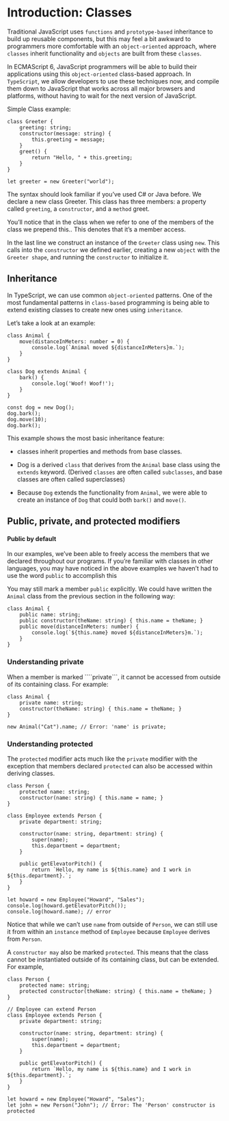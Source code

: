 # Introduction: Classes

Traditional JavaScript uses ```functions``` and ```prototype-based``` inheritance to build up reusable components, but this may feel a bit awkward to programmers more comfortable with an ```object-oriented``` approach, where ```classes``` inherit functionality and ```objects``` are built from these ```classes```.

In ECMAScript 6, JavaScript programmers will be able to build their applications using this ```object-oriented``` class-based approach. In ```TypeScript```, we allow developers to use these techniques now, and compile them down to JavaScript that works across all major browsers and platforms, without having to wait for the next version of JavaScript.

Simple Class example:

```
class Greeter {
    greeting: string;
    constructor(message: string) {
        this.greeting = message;
    }
    greet() {
        return "Hello, " + this.greeting;
    }
}

let greeter = new Greeter("world");
```

The syntax should look familiar if you’ve used C# or Java before. We declare a new class Greeter. This class has three members: a property called ```greeting```, a ```constructor```, and a ```method``` greet.

You’ll notice that in the class when we refer to one of the members of the class we prepend this.. This denotes that it’s a member access.

In the last line we construct an instance of the ```Greeter``` class using ```new```. This calls into the ```constructor``` we defined earlier, creating a new ```object``` with the ```Greeter shape```, and running the ```constructor``` to initialize it.

## Inheritance

In TypeScript, we can use common ```object-oriented``` patterns. One of the most fundamental patterns in ```class-based``` programming is being able to extend existing classes to create new ones using ```inheritance```.

Let’s take a look at an example:

```
class Animal {
    move(distanceInMeters: number = 0) {
        console.log(`Animal moved ${distanceInMeters}m.`);
    }
}

class Dog extends Animal {
    bark() {
        console.log('Woof! Woof!');
    }
}

const dog = new Dog();
dog.bark();
dog.move(10);
dog.bark();
```

This example shows the most basic inheritance feature: 

- classes inherit properties and methods from base classes. 

- Dog is a derived ```class``` that derives from the ```Animal``` base class using the ```extends``` keyword. (Derived ```classes``` are often called ```subclasses```, and base classes are often called superclasses)

- Because ```Dog``` extends the functionality from ```Animal```, we were able to create an instance of ```Dog``` that could both ```bark()``` and ```move()```.

## Public, private, and protected modifiers

#### Public by default

In our examples, we’ve been able to freely access the members that we declared throughout our programs. If you’re familiar with classes in other languages, you may have noticed in the above examples we haven’t had to use the word ```public``` to accomplish this

You may still mark a member ```public``` explicitly. We could have written the ```Animal``` class from the previous section in the following way:

```
class Animal {
    public name: string;
    public constructor(theName: string) { this.name = theName; }
    public move(distanceInMeters: number) {
        console.log(`${this.name} moved ${distanceInMeters}m.`);
    }
}
```

### Understanding private

When a member is marked ````private```, it cannot be accessed from outside of its containing class. For example:

```
class Animal {
    private name: string;
    constructor(theName: string) { this.name = theName; }
}

new Animal("Cat").name; // Error: 'name' is private;
```

### Understanding protected

The ```protected``` modifier acts much like the ```private``` modifier with the exception that members declared ```protected``` can also be accessed within deriving classes. 

```
class Person {
    protected name: string;
    constructor(name: string) { this.name = name; }
}

class Employee extends Person {
    private department: string;

    constructor(name: string, department: string) {
        super(name);
        this.department = department;
    }

    public getElevatorPitch() {
        return `Hello, my name is ${this.name} and I work in ${this.department}.`;
    }
}

let howard = new Employee("Howard", "Sales");
console.log(howard.getElevatorPitch());
console.log(howard.name); // error
```

Notice that while we can’t use ```name``` from outside of ```Person```, we can still use it from within an ```instance``` method of ```Employee``` because ```Employee``` derives from ```Person```.

A ```constructor may``` also be marked ```protected```. This means that the class cannot be instantiated outside of its containing class, but can be extended. For example,

```
class Person {
    protected name: string;
    protected constructor(theName: string) { this.name = theName; }
}

// Employee can extend Person
class Employee extends Person {
    private department: string;

    constructor(name: string, department: string) {
        super(name);
        this.department = department;
    }

    public getElevatorPitch() {
        return `Hello, my name is ${this.name} and I work in ${this.department}.`;
    }
}

let howard = new Employee("Howard", "Sales");
let john = new Person("John"); // Error: The 'Person' constructor is protected
```